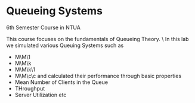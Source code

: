 # Queueing Systems

6th Semester Course in NTUA

This course focuses on the fundamentals of Queueing Theory. \\
In this lab we simulated various Queuing Systems such as
* M\M\1
* M\M\k
* M\M\k\1
* M\M\c\c
and calculated their performance through basic properties
* Mean Number of Clients in the Queue
* THroughput
* Server Utilization etc
